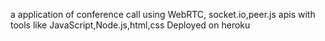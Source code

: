 a application of conference call using WebRTC, socket.io,peer.js apis  with tools like JavaScript,Node.js,html,css
Deployed on heroku
